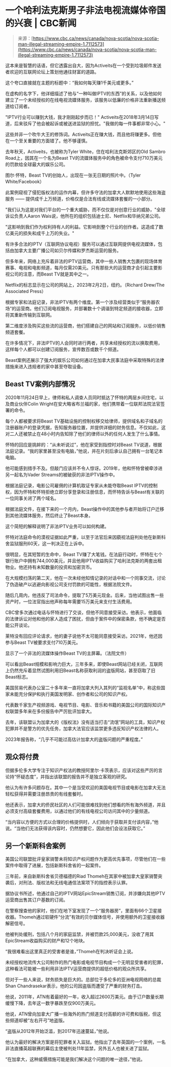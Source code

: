 <!--yml

category: 未分类

date: 2024-05-29 12:29:57

-->

# 一个哈利法克斯男子非法电视流媒体帝国的兴衰 | CBC新闻

> 来源：[https://www.cbc.ca/news/canada/nova-scotia/nova-scotia-man-illegal-streaming-empire-1.7112573](https://www.cbc.ca/news/canada/nova-scotia/nova-scotia-man-illegal-streaming-empire-1.7112573)

这本来是智慧的话语，但它透露出自大，因为Activeits在一个受到垃圾邮件发送者欢迎的互联网论坛上策划他通往财富的道路。

这个夸口直接就在主题的标题中：“我如何每天赚1千美元或更多。”

在虚构的名字下，他详细描述了他与“一种叫做IPTV的东西”的关系，以及他如何建立了一个未经授权的在线电视流媒体服务，该服务以低廉的价格非法重新播送频道给订阅者。

"IPTV行业可以赚到大钱，我才刚刚起步而已！" Activeits在2018年3月14日写道，后来驳斥了他会被起诉或被送进监狱的担忧。"我做的每一件事都非常小心。"

这些并非一个吹牛大王的修饰词。Activeits正在赚大钱，而且他将赚更多。但他在一个至关重要的方面错了。他不够谨慎。

去年秋天，Activeits，也被称为Tyler White，住在哈利法克斯郊区的Old Sambro Road上，因其在一个名为Beast TV的流媒体服务中的角色被命令支付710万美元的罚款给全球最大的娱乐公司。

图尔·怀特，Beast TV的创始人，出现在一张无日期的照片中。（Tyler White/Facebook）

此案例窥视了侵犯版权法的运作内幕，但许多守法的加拿大人默默地使用这些海盗服务 —— 提供成千上万频道，价格仅是合法有线或流媒体套餐的一小部分。

"我们认为这是对我们平台的一个重大威胁，而不仅仅是对创意行业的威胁，"全球诉讼负责人Aaron Wais说，他所在的组织包括迪士尼、Netflix和华纳兄弟公司。

"这影响到我们作为权利持有人的利益。它影响到整个行业的创作者。这造成了数亿美元的损失和成千上万的失业。"

有许多合法的IPTV（互联网协议电视）服务可以通过互联网提供电视流媒体，包括由加拿大主要广播公司如贝尔传媒和罗杰斯运营的服务。

但多年来，网络上充斥着非法的IPTV运营商，其中一些人销售大包裹的现场体育赛事、电视和电影频道，每月仅需20美元。只有那些大的运营商才会引起主要影视公司的注意，而Beast TV就是其中之一。

Netflix的标志显示在公司的网站上，2023年2月2日，纽约。（Richard Drew/The Associated Press）

根据专家和法庭记录，非法IPTV有两个维度。第一个涉及经营类似于“服务器农场”的运营商。他们订阅电视服务，并部署数十个调谐到特定频道的接收器，立即将其重新传输到互联网。

第二维度涉及购买这些流的运营商，他们搭建自己的网站和订阅服务，以低价销售频道套餐。

在许多情况下，非法IPTV的人会同时进行两者，共享未经授权的流以换取费用，这样每个人都可以创建订阅服务，宣传数百或数千个频道。

Beast案例还展示了强大的娱乐公司如何通过在加拿大民事法庭中采取特殊的法律措施来进入违规者的家中甚至夺取设备。

## Beast TV案例内部情况

2020年11月24日早上，律师和私人调查人员同时抵达了怀特的两层乡间住宅，以及商业伙伴Colin Wright在安大略省布兰福的家，他们携带着一位联邦法院法官签署的命令。

每个人都被要求将Beast TV基础设施的控制权移交给律师，提供域名和子域名的注册器账户的登录凭据，告知服务器位置，并提供详细的财务信息。不仅如此，这对二人还被禁止在48小时内告知除了他们的律师以外的任何人发生了什么事情。

怀特的回应是挑衅的：“从未听说过”，他在家受到指控时对Beast TV说道，根据法庭记录。“我的家里甚至没有电脑，”他说，并在片刻后承认自己拥有一台笔记本电脑。

他可能感到措手不及。但敲门应该并不令人惊讶。2019年，他和怀特曾被牵涉进另一起名为Vader Streams的被破获的非法IPTV操作中。

根据法庭记录，电影公司雇佣的计算机取证专家从未能夺取Beast IPTV的控制权，因为怀特和怀特拒绝立即分享登录和注册信息，而怀特告诉与Beast有关联的一位同事关闭了两个域名。

根据法庭文件，在接下来的一个月内，Beast操作中的其他参与者开始将订户迁移到其他流媒体服务，然后终止了Beast本身。

这个简短的解释说明了非法IPTV业务可以如何构建。

怀特对法庭命令的漠视证据如此严重，以至于法官后来因藐视法庭判处他在新斯科舍监狱服刑60天，这一判决正在上诉中。

很明显，在其短暂的生命中，Beast TV赚了大笔钱。在法庭行动时，怀特在七个银行账户中拥有744,000美元，并且他用IPTV收益购买了哈利法克斯的两套出租物业。他还持有未知数量的投资和加密货币。

在大规模扫荡的第二天，他在一次未经他知情记录的对话中和一个同事交流，讨论了伪造破产以逃避向影视公司支付罚款的可能性，根据法院文件。

随后几周内，他违反了司法命令，提取了5万美元现金。后来，当他试图出售一些资产时，一位法官指出他声称每年需要15万美元来支付生活费用。

CBC曾多次通过电话与怀特进行了交谈，但他不同意接受采访。他表示，他面临的法律诉讼对他和他的家人造成了困扰，但由于案件中的保密条款，他不确定是否能公开谈论。

莱特没有回应评论请求，他的妻子说他不太可能同意接受采访。2021年，他还因参与Beast TV被要求支付710万美元。

显示了一个非法的流媒体操作Beast TV的主屏幕。（法院文件）

可以看出Beast规模和影响力巨大，三年多来，即使Beast网站已经关闭，互联网上仍然充斥着显然试图利用旧Beast名称获取利润的盗版网站，甚至窃取了旧Beast标志。

美国贸易代表办公室二十多年来一直将加拿大列入其列的“监视名单”中，称这些国家未能充分保护和执行美国发明家、创作者和公司的知识产权。

代表数千家生产视频游戏、电视节目、电影、音乐和书籍的美国公司的国际知识产权联盟多年来在多份报告中严厉批评加拿大。

去年，该联盟认为加拿大的《版权法》没有适当打击“流氓”网站的工具，知识产权犯罪并不是警方的优先任务，加拿大法官应该监禁更多违反知识产权法律的人。

2023年报告称，“几乎不可能过高估计加拿大的盗版问题的严重程度。”

## 观众将付费

但据多伦多大学专注于知识产权法的教授阿里尔·卡茨表示，应该对这些严厉的言论持“怀疑态度”，并指出该联盟的报告并不是独立客观的研究。

他认为有许多问题存在。其中一个是当受欢迎的美国电视节目或电影在加拿大无法轻松获得并需要注册昂贵的有线套餐时。

他还表示，加拿大的侨民社区的人们可能很难找到他们想看的所有海外频道，并且必须支付高级套餐费用，以通过他们的有线电视公司访问其中的少量频道。

“当内容以方便的方式以合理的价格提供时，人们倾向于获取并支付该内容，”他说。“当他们无法获得该内容时，仍然想要它，因此他们会设法获取它。”

## 另一个新斯科舍案例

美国公司联盟批评皇家骑警未将知识产权问题作为更高优先事项，尽管他们在一些案件中取得了进展，包括新斯科舍省的一起案件。

三年前，来自新斯科舍省贝德福德的Riad Thomeh在其家中被加拿大皇家骑警突袭后，对刑法、版权法和无线电通信法案项下的指控表示认罪。

据协议书所述，他通过自己的IPTV网站EpicStream销售订阅，并涉嫌向其他IPTV运营商出售其订户基数的订阅。

在警察搜查他的家时，他们在地下室发现了一个“服务器房”，里面有66个卫星接收器。Thomeh通过软硬件“分流”有效的贝尔媒体信号，并使用额外的卫星接收器解密信号。

他被判处缓刑，包括八个月的家庭监禁，并被罚款25,000美元，没收了用其EpicStream收益购买的财产和12个地块。

“我很难看出这里真正的受害者是谁，”Thomeh在判决听证会上说。

未经授权地流传大公司制作的热门电影或电视节目构成一个无明显受害者的犯罪，这种看法可能被一些利用非法IPTV运营商提供的超低价格的观众所共享。

但对于一些人来说，财务损失是巨大的。总部位于多伦多的亚洲电视网络的总裁Shan Chandrasekar表示，他的公司因盗版而遭受了严重的财务打击。

他说，2011年，ATN有着最好的一年，收入超过2600万美元。由于订户数量长期缓慢下降，去年这一数字暴跌至仅900万美元。

他说，ATN曾向加拿大广播一些海外的热门频道支付高额的许可费和版税，但这些频道却被“左右开弓”地盗版。

“盗版从2012年开始泛滥，到2017年迅速蔓延，”他说。

他认为最好的解决方案是将犯罪者关入监狱。他指出了去年英国的一个案例，一名非法直播英超联赛的幕后主使被判处11年监禁，另外五人也被关进了监狱。

“在加拿大，这种威慑措施可能是我们解决这个问题的唯一途径，”他说。
